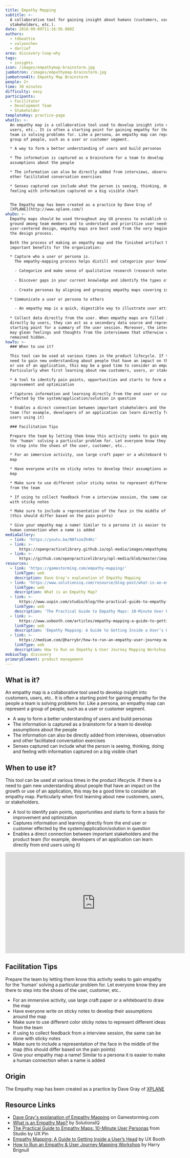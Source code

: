 ```yaml
---
title: Empathy Mapping
subtitle: >-
  A collaborative tool for gaining insight about humans (customers, users,
  stakeholders, etc.).
date: 2018-09-09T11:16:56.080Z
authors:
  - tdbeattie
  - valyonchev
  - darcief
area: discovery-loop-why
tags:
  - insights
icon: /images/empathymap-brainstorm.jpg
jumbotron: /images/empathymap-brainstorm.jpg
jumbotronAlt: Empathy Map Brainstorm
people: 2+
time: 30 minutes
difficulty: easy
participants:
  - Facilitator
  - Development Team
  - Stakeholder
templateKey: practice-page
whatIs: >-
  An empathy map is a collaborative tool used to develop insight into customers,
  users, etc.. It is often a starting point for gaining empathy for the people a
  team is solving problems for. Like a persona, an empathy map can represent a
  group of people, such as a user or customer segment.

  * A way to form a better understanding of users and build personas

  * The information is captured as a brainstorm for a team to develop
  assumptions about the people

  * The information can also be directly added from interviews, observation and
  other facilitated conversation exercises

  * Senses captured can include what the person is seeing, thinking, doing and
  feeling with information captured on a big visible chart


  The Empathy map has been created as a practice by Dave Gray of
  [XPLANE](http://www.xplane.com/)
whyDo: >-
  Empathy maps should be used throughout any UX process to establish common
  ground among team members and to understand and prioritize user needs. In
  user-centered design, empathy maps are best used from the very beginning of
  the design process.

  Both the process of making an empathy map and the finished artifact have
  important benefits for the organization:

  * Capture who a user or persona is.
    The empathy-mapping process helps distill and categorize your knowledge of the user into one place. It can be used to:

    - Categorize and make sense of qualitative research (research notes, survey answers, user-interview transcripts)
    
    - Discover gaps in your current knowledge and identify the types of research needed to address it. A sparse empathy map indicates that more research needs to be done.
    
    - Create personas by aligning and grouping empathy maps covering individual users

  * Communicate a user or persona to others

    - An empathy map is a quick, digestible way to illustrate user attitudes and behaviors. Once created, it should act as a source of truth throughout a project and protect it from bias or unfounded assumptions.
    
  * Collect data directly from the user. When empathy maps are filled in
  directly by users, they can act as a secondary data source and represent a
  starting point for a summary of the user session. Moreover, the interviewer
  may glean feelings and thoughts from the interviewee that otherwise would have
  remained hidden.
howTo: >-
  ### When to use it?

  This tool can be used at various times in the product lifecycle. If there is a
  need to gain new understanding about people that have an impact on the growth
  or use of an application, this may be a good time to consider an empathy map.
  Particularly when first learning about new customers, users, or stakeholders.

  * A tool to identify pain points, opportunities and starts to form a basis for
  improvement and optimization

  * Captures information and learning directly from the end user or customer
  effected by the system/application/solution in question

  * Enables a direct connection between important stakeholders and the product
  team (for example, developers of an application can learn directly from end
  users using it)

  ### Facilitation Tips

  Prepare the team by letting them know this activity seeks to gain empathy for
  the 'human' solving a particular problem for. Let everyone know they are there
  to step into the shoes of the user, customer, etc..

  * For an immersive activity, use large craft paper or a whiteboard to draw the
  map

  * Have everyone write on sticky notes to develop their assumptions around the
  map

  * Make sure to use different color sticky notes to represent different ideas
  from the team

  * If using to collect feedback from a interview session, the same can be done
  with sticky notes

  * Make sure to include a representation of the face in the middle of the map
  (this should differ based on the pain points)

  * Give your empathy map a name! Similar to a persona it is easier to make a
  human connection when a name is added
mediaGallery:
  - link: 'https://youtu.be/N8fxzeZh4Kc'
  - link: >-
      https://openpracticelibrary.github.io/opl-media/images/empathymap-brainstorm.jpg
  - link: >-
      https://github.com/openpracticelibrary/opl-media/blob/master/images/empathy%20mapping.png?raw=true
resources:
  - link: 'https://gamestorming.com/empathy-mapping/'
    linkType: web
    description: Dave Gray's explanation of Empathy Mapping
  - link: 'https://www.solutionsiq.com/resource/blog-post/what-is-an-empathy-map/'
    linkType: web
    description: What is an Empathy Map?
  - link: >-
      https://www.uxpin.com/studio/blog/the-practical-guide-to-empathy-maps-creating-a-10-minute-persona/
    linkType: web
    description: 'The Practical Guide to Empathy Maps: 10-Minute User Personas'
  - link: >-
      https://www.uxbooth.com/articles/empathy-mapping-a-guide-to-getting-inside-a-users-head/
    linkType: web
    description: 'Empathy Mapping: A Guide to Getting Inside a User’s Head'
  - link: >-
      https://medium.com/@harrybr/how-to-run-an-empathy-user-journey-mapping-workshop-813f3737067
    linkType: web
    description: How to Run an Empathy & User Journey Mapping Workshop
mobiusTag: discovery
primaryElement: product management
---
```

## What is it?

An empathy map is a collaborative tool used to develop insight into customers, users, etc.. It is often a starting point for gaining empathy for the people a team is solving problems for. Like a persona, an empathy map can represent a group of people, such as a user or customer segment.

* A way to form a better understanding of users and build personas
* The information is captured as a brainstorm for a team to develop assumptions about the people
* The information can also be directly added from interviews, observation and other facilitated conversation exercises
* Senses captured can include what the person is seeing, thinking, doing and feeling with information captured on a big visible chart

## When to use it?

This tool can be used at various times in the product lifecycle. If there is a need to gain new understanding about people that have an impact on the growth or use of an application, this may be a good time to consider an empathy map. Particularly when first learning about new customers, users, or stakeholders.

* A tool to identify pain points, opportunities and starts to form a basis for improvement and optimization
* Captures information and learning directly from the end user or customer effected by the system/application/solution in question
* Enables a direct connection between important stakeholders and the product team (for example, developers of an application can learn directly from end users using it)

<iframe width="560" height="315" src="https://www.youtube.com/embed/N8fxzeZh4Kc" frameborder="0" allow="accelerometer; autoplay; encrypted-media; gyroscope; picture-in-picture" allowfullscreen></iframe>

## Facilitation Tips

Prepare the team by letting them know this activity seeks to gain empathy for the 'human' solving a particular problem for. Let everyone know they are there to step into the shoes of the user, customer, etc..

* For an immersive activity, use large craft paper or a whiteboard to draw the map
* Have everyone write on sticky notes to develop their assumptions around the map
* Make sure to use different color sticky notes to represent different ideas from the team
* If using to collect feedback from a interview session, the same can be done with sticky notes
* Make sure to include a representation of the face in the middle of the map (this should differ based on the pain points)
* Give your empathy map a name! Similar to a persona it is easier to make a human connection when a name is added

## Origin

The Empathy map has been created as a practice by Dave Gray of [XPLANE](http://www.xplane.com/)

## Resource Links

* [Dave Gray's explanation of Empathy Mapping](https://gamestorming.com/empathy-mapping/) on Gamestorming.com
* [What is an Empathy Map?](https://www.solutionsiq.com/resource/blog-post/what-is-an-empathy-map/) by SolutionsIQ
* [The Practical Guide to Empathy Maps: 10-Minute User Personas](https://www.uxpin.com/studio/blog/the-practical-guide-to-empathy-maps-creating-a-10-minute-persona/) from Studio by UX Pin
* [Empathy Mapping: A Guide to Getting Inside a User’s Head](https://www.uxbooth.com/articles/empathy-mapping-a-guide-to-getting-inside-a-users-head/) by UX Booth
* [How to Run an Empathy & User Journey Mapping Workshop](https://medium.com/@harrybr/how-to-run-an-empathy-user-journey-mapping-workshop-813f3737067) by Harry Brignull
